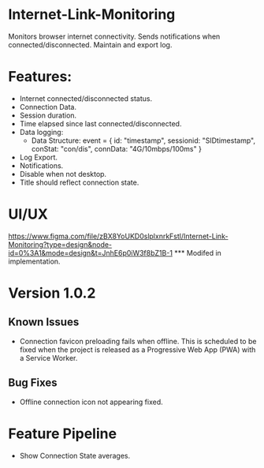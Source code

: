 # Internet-Link-Monitoring
Monitors browser internet connectivity. Sends notifications when connected/disconnected. Maintain and export log.

# Features:
- Internet connected/disconnected status.
- Connection Data.
- Session duration.
- Time elapsed since last connected/disconnected.
- Data logging:
    - Data Structure:
        event = {
            id: "timestamp",
            sessionid: "SIDtimestamp",
            conStat: "con/dis",
            connData: "4G/10mbps/100ms"
        }
- Log Export.
- Notifications.
- Disable when not desktop.
- Title should reflect connection state.

# UI/UX
https://www.figma.com/file/zBX8YoUKD0slplxnrkFstl/Internet-Link-Monitoring?type=design&node-id=0%3A1&mode=design&t=JnhE6p0iW3f8bZ1B-1
*** Modifed in implementation.



# Version 1.0.2

## Known Issues
- Connection favicon preloading fails when offline. This is scheduled to be fixed when the project is released as a Progressive Web App (PWA) with a Service Worker.

## Bug Fixes
- Offline connection icon not appearing fixed.



# Feature Pipeline
- Show Connection State averages.
